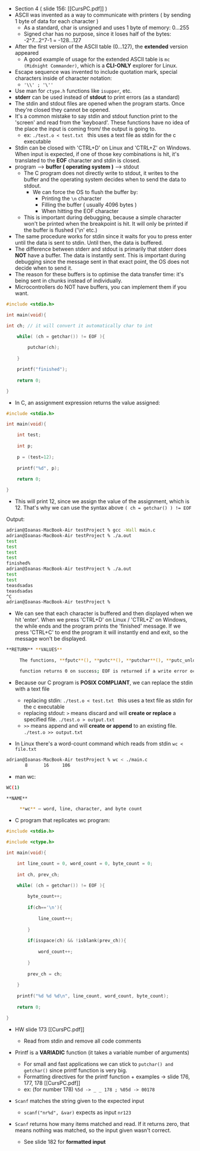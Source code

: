 - Section 4 ( slide 156: [[CursPC.pdf]] )
- ASCII was invented as a way to communicate with printers ( by sending 1 byte of data for each character )
	- As a standard, char is unsigned and uses 1 byte of memory: 0...255
	- Signed char has no purpose, since it loses half of the bytes: -2^7...2^7-1 = -128...127
- After the first version of the ASCII table (0...127), the **extended** version appeared
	- A good example of usage for the extended ASCII table is ``mc (Midnight Commander)``, which is a **CLI-ONLY** explorer for Linux.
-  Escape sequence was invented to include quotation mark, special characters inside of character notation:
	- ``'\\' ; '\''``
- Use man for ``ctype.h`` functions like ``isupper``, etc.
- **stderr** can be used instead of **stdout** to print errors (as a standard)
- The stdin and stdout files are opened when the program starts. Once they're closed they cannot be opened.
- It's a common mistake to say stdin and stdout function print to the 'screen' and read from the 'keyboard'. These functions have no idea of the place the input is coming from/ the output is going to.
	- ex:  ``./test.o < test.txt `` this uses a text file as stdin for the c executable
- Stdin can be closed with 'CTRL+D' on Linux and 'CTRL+Z' on Windows. When input is expected, if one of those key combinations is hit, it's translated to the **EOF** character and stdin is closed.
- program --> **buffer ( operating system )** --> stdout
	- The C program does not directly write to stdout, it writes to the buffer and the operating system decides when to send the data to stdout.
		- We can force the OS to flush the buffer by:
			- Printing the ``\n`` character
			- Filling the buffer ( usually 4096 bytes )
			- When hitting the EOF character
	- This is important during debugging, because a simple character won't be printed when the breakpoint is hit. It will only be printed if the buffer is flushed ('\n' etc.)
- The same procedure works for stdin since it waits for you to press enter until the data is sent to stdin. Until then, the data is buffered.
- The difference between stderr and stdout is primarily that stderr does **NOT** have a buffer. The data is instantly sent. This is important during debugging since the message sent in that exact point, the OS does not decide when to send it.
- The reason for these buffers is to optimise the data transfer time: it's being sent in chunks instead of individually.
- Microcontrollers do NOT have buffers, you can implement them if you want.
```C
#include <stdio.h>

int main(void){

int ch; // it will convert it automatically char to int

	while( (ch = getchar()) != EOF ){
	
		putchar(ch);
	
	}

	printf("finished");
	
	return 0;

}
```

- In C, an assignment expression returns the value assigned:

```C
#include <stdio.h>

int main(void){

	int test;
	
	int p;
	
	p = (test=12);
	
	printf("%d", p);
	
	return 0;

}
```
- This will print 12, since we assign the value of the assignment, which is 12. That's why we can use the syntax above `` ( ch = getchar() ) != EOF ``

Output:
```bash
adrian@Ioanas-MacBook-Air testProject % gcc -Wall main.c
adrian@Ioanas-MacBook-Air testProject % ./a.out 
test
test
test
test
finished%                                                                                                                                        
adrian@Ioanas-MacBook-Air testProject % ./a.out
test
test
teasdsadas
teasdsadas
^C
adrian@Ioanas-MacBook-Air testProject %    
```

- We can see that each character is buffered and then displayed when we hit 'enter'. When we press 'CTRL+D' on Linux / 'CTRL+Z' on Windows, the while ends and the program prints the 'finished' message. If we press 'CTRL+C' to end the program it will instantly end and exit, so the message won't be displayed. 
```bash
**RETURN** **VALUES**

     The functions, **fputc**(), **putc**(), **putchar**(), **putc_unlocked**(), and **putchar_unlocked**() return the character written.  If an error occurs, the value EOF is returned.  The **putw**()

     function returns 0 on success; EOF is returned if a write error occurs, or if an attempt is made to write a read-only stream.
```

- Because our C program is **POSIX COMPLIANT**, we can replace the stdin with a text file
	- replacing stdin: ``./test.o < test.txt `` this uses a text file as stdin for the c executable
	- replacing stdout: ``>`` means discard and will **create or replace** a specified file. ``./test.o > output.txt``
	- ``>>`` means append and will **create or append** to an existing file. ``./test.o >> output.txt``


- In Linux there's a word-count command which reads from stdin ``wc < file.txt``
```bash
adrian@Ioanas-MacBook-Air testProject % wc < ./main.c
       8      16     106
```
- man wc:
```bash
WC(1)                                                                                                      General Commands Manual                                                                                                     WC(1)

**NAME**

     **wc** – word, line, character, and byte count
```

- C program that replicates wc program:
```C
#include <stdio.h>

#include <ctype.h>

int main(void){

	int line_count = 0, word_count = 0, byte_count = 0;
	
	int ch, prev_ch;

	while( (ch = getchar()) != EOF ){
	
		byte_count++;
		
		if(ch=='\n'){
		
			line_count++;
		
		}
		
		if(isspace(ch) && !isblank(prev_ch)){
		
			word_count++;
		
		}
		
		prev_ch = ch;
	
	}
	
	printf("%d %d %d\n", line_count, word_count, byte_count);
	
	return 0;

}
```

- HW slide 173 [[CursPC.pdf]]
	- Read from stdin and remove all code comments

- Printf is a **VARIADIC** function (it takes a variable number of arguments)
	- For small and fast applications we can stick to ``putchar() and getchar()`` since printf function is very big.
	- Formatting directives for the printf function + examples  -> slide 176, 177, 178 [[CursPC.pdf]]
	- ex: (for number 178) `` %5d -> _ _ 178 ; %05d -> 00178 ``
- ``Scanf`` matches the string given to the expected input
	- ``scanf("nr%d", &var)`` expects as input ``nr123``
- ``Scanf`` returns how many items matched and read. If it returns zero, that means nothing was matched, so the input given wasn't correct.
	- See slide 182 for **formatted input**